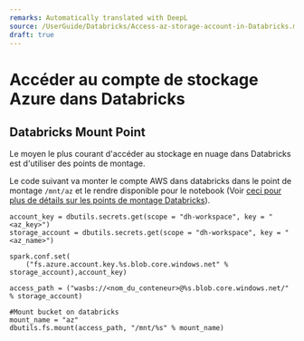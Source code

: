 ```yaml
---
remarks: Automatically translated with DeepL
source: /UserGuide/Databricks/Access-az-storage-account-in-Databricks.md
draft: true
---
```


# Accéder au compte de stockage Azure dans Databricks

## Databricks Mount Point

Le moyen le plus courant d'accéder au stockage en nuage dans Databricks est d'utiliser des points de montage.

Le code suivant va monter le compte AWS dans databricks dans le point de montage `/mnt/az` et le rendre disponible pour le notebook (Voir [ceci pour plus de détails sur les points de montage Databricks](https://docs.databricks.com/en/dbfs/mounts.html)).
```
account_key = dbutils.secrets.get(scope = "dh-workspace", key = "<az_key>")
storage_account = dbutils.secrets.get(scope = "dh-workspace", key = "<az_name>")

spark.conf.set(
    ("fs.azure.account.key.%s.blob.core.windows.net" % storage_account),account_key)

access_path = ("wasbs://<nom_du_conteneur>@%s.blob.core.windows.net/" % storage_account)

#Mount bucket on databricks
mount_name = "az"
dbutils.fs.mount(access_path, "/mnt/%s" % mount_name)
```
